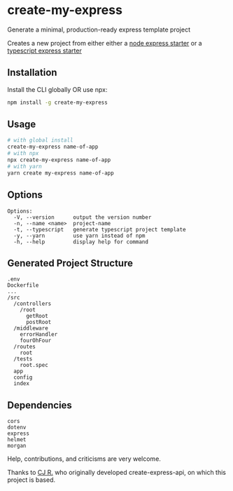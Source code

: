# create-my-express

Generate a minimal, production-ready express template project

Creates a new project from either either a [node express starter](https://github.com/redcartel/node-express-starter-2022) or a [typescript express starter](https://github.com/redcartel/node-express-typescript-starter-2022)
## Installation

Install the CLI globally OR use npx:

```sh
npm install -g create-my-express
```

## Usage

```sh
# with global install
create-my-express name-of-app
# with npx
npx create-my-express name-of-app
# with yarn
yarn create my-express name-of-app
```

## Options

```
Options:
  -V, --version      output the version number
  -n, --name <name>  project-name
  -t, --typescript   generate typescript project template
  -y, --yarn         use yarn instead of npm
  -h, --help         display help for command
```

## Generated Project Structure

```
.env
Dockerfile
...
/src
  /controllers
    /root
      getRoot
      postRoot
  /middleware
    errorHandler
    fourOhFour
  /routes
    root
  /tests
    root.spec
  app
  config
  index
```

## Dependencies

```
cors
dotenv
express
helmet
morgan
```

Help, contributions, and criticisms are very welcome.

Thanks to [CJ R.](https://github.com/w3cj) who originally developed create-express-api, on which this project is based.